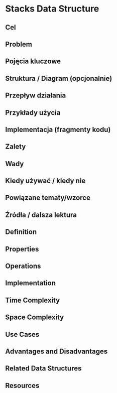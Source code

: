 # Stacks Data Structure

## Cel

## Problem

## Pojęcia kluczowe

## Struktura / Diagram (opcjonalnie)

## Przepływ działania

## Przykłady użycia

## Implementacja (fragmenty kodu)

## Zalety

## Wady

## Kiedy używać / kiedy nie

## Powiązane tematy/wzorce

## Źródła / dalsza lektura


## Definition

## Properties

## Operations

## Implementation

## Time Complexity

## Space Complexity

## Use Cases

## Advantages and Disadvantages

## Related Data Structures

## Resources
